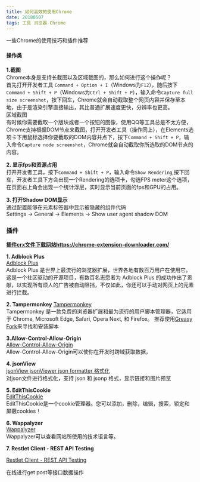 ```yaml
---
title: 如何高效的使用Chrome
date: 20180507
tags: 工具 浏览器 Chrome
---
```


一些Chrome的使用技巧和插件推荐
<!--more-->

#### 操作类 ###
**1.截图**  
Chrome本身是支持长截图以及区域截图的，那么如何进行这个操作呢？  
首先打开开发者工具 `Command + Option + I`（Windows为`F12`），随后按下`Command + Shift + P`（Windows为`Ctrl + Shift + P`），输入命令`Capture full size screenshot`，按下回车，Chrome就会自动截取整个网页内容并保存至本地，由于是渲染引擎直接输出，其比普通扩展速度更快，分辨率也更高。  
区域截图  
有时候你需要截取一个版块或者一个按钮的图像，使用QQ等工具总是不太方便，Chrome支持根据DOM节点来截图，打开开发者工具（操作同上），在Elements选项卡下用鼠标选择你要截取的DOM内容并点下，按下`Command + Shift + P`，输入命令`Capture node screenshot`，Chrome就会自动截取你所选取的DOM节点的内容。

**2. 显示fps和资源占用**  
打开开发者工具，按下`Command + Shift + P`，输入命令`Show Rendering`,按下回车，开发者工具下方会出现一个Rendering的选项卡，勾选FPS meter这个选项，在页面右上角会出现一个统计浮层，实时显示当前页面的fps和GPU的占用。

**3. 打开Shadow DOM显示**  
通过配置能够在元素标签器中显示被隐藏的组件代码  
Settings → General → Elements → Show user agent shadow DOM


### 插件 ###

**[插件crx文件下载网站https://chrome-extension-downloader.com/](https://chrome-extension-downloader.com/)**

**1. Adblock Plus**  
[Adblock Plus](https://chrome.google.com/webstore/detail/adblock-plus/cfhdojbkjhnklbpkdaibdccddilifddb)  
Adblock Plus 是世界上最流行的浏览器扩展，世界各地有数百万用户在使用它。这是一个社区驱动的开源项目，有数百名志愿者为 Adblock Plus 的成功作出了贡献，以实现所有烦人的广告被自动阻挡，不仅如此，你还可以手动对网页上的元素进行拦截。

**2. Tampermonkey**
[Tampermonkey](https://chrome.google.com/webstore/detail/tampermonkey/dhdgffkkebhmkfjojejmpbldmpobfkfo)  
Tampermonkey 是一款免费的浏览器扩展和最为流行的用户脚本管理器，它适用于 Chrome, Microsoft Edge, Safari, Opera Next, 和 Firefox。 推荐使用[Greasy Fork](https://greasyfork.org/)来寻找和安装脚本

**3.Allow-Control-Allow-Origin**  
[Allow-Control-Allow-Origin](https://chrome.google.com/webstore/detail/allow-control-allow-origi/nlfbmbojpeacfghkpbjhddihlkkil)  
Allow-Control-Allow-Origin可以使你在开发时跨域获取数据，

**4. jsonView**  
[jsonView jsonViewer json formatter 格式化](https://chrome.google.com/webstore/detail/jsonview-jsonviewer-json/hdmbdioamgdkppmocchpkjhbpfmpjiei)  
对json文件进行格式化，支持 json 和 jsonp 格式，显示链接和图片预览

**5. EditThisCookie**  
[EditThisCookie](https://chrome.google.com/webstore/detail/editthiscookie/fngmhnnpilhplaeedifhccceomclgfbg)  
EditThisCookie是一个cookie管理器。您可以添加，删除，编辑，搜索，锁定和屏蔽cookies！

**6. Wappalyzer**  
[Wappalyzer](https://chrome.google.com/webstore/detail/wappalyzer/gppongmhjkpfnbhagpmjfkannfbllamg)  
Wappalyzer可以查看网站所使用的技术语言等。

**7. Restlet Client - REST API Testing**

[Restlet Client - REST API Testing](https://chrome.google.com/webstore/detail/restlet-client-rest-api-t/aejoelaoggembcahagimdiliamlcdmfm)

在线进行get post等接口数据操作